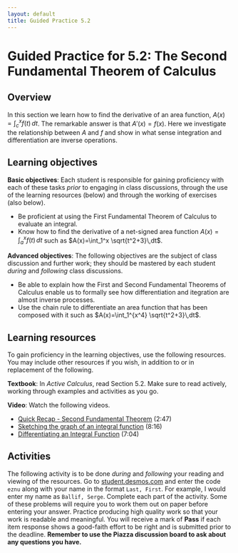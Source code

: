 ```yaml
---
layout: default
title: Guided Practice 5.2
---
```


# Guided Practice for 5.2: The Second Fundamental Theorem of Calculus

## Overview

In this section we learn how to find the derivative of an area function, $A(x)=\int_c^x f(t)\,dt$. The remarkable answer is that $A'(x)=f(x)$.  Here we investigate the relationship between $A$ and $f$ and show in what sense integration and differentiation are inverse operations. 


## Learning objectives

__Basic objectives__: Each student is responsible for gaining proficiency with each of these tasks _prior_ to engaging in class discussions, through the use of the learning resources (below) and through the working of exercises (also below). 

- Be proficient at using the First Fundamental Theorem of Calculus to evaluate an integral.
- Know how to find the derivative of a net-signed area function $A(x)=\int_a^x f(t)\,dt$ such as $A(x)=\int_1^x \sqrt{t^2+3}\,dt$.

__Advanced objectives__: The following objectives are the subject of class discussion and further work; they should be mastered by each student _during_ and _following_ class discussions. 

- Be able to explain how the First and Second Fundamental Theorems of Calculus enable us to formally see how differentiation and itegration are almost inverse processes.
- Use the chain rule to differentiate an area function that has been composed with it such as $A(x)=\int_1^{x^4} \sqrt{t^2+3}\,dt$.


## Learning resources 

To gain proficiency in the learning objectives, use the following resources. You may include other resources if you wish, in addition to or in replacement of the following. 

__Textbook__: In _Active Calculus_, read Section 5.2. Make sure to read actively, working through examples and activities as you go. 

__Video__: Watch the following videos. 

- [Quick Recap - Second Fundamental Theorem](https://www.youtube.com/watch?v=2bWL6k_ER9g&list=PL9bIjQJDwfGtewW75Nw7PnGNSkfqwAm3v&index=6) (2:47)
- [Sketching the graph of an integral function](https://www.youtube.com/watch?v=EL48G_vtzKw&list=PL9bIjQJDwfGtewW75Nw7PnGNSkfqwAm3v&index=7) (8:16)
- [Differentiating an Integral Function](https://www.youtube.com/watch?v=1P6kBhdiblw&list=PL9bIjQJDwfGtewW75Nw7PnGNSkfqwAm3v&index=8) (7:04)


## Activities

The following activity is to be done _during_ and _following_ your reading and viewing of the resources. Go to [student.desmos.com](https://student.desmos.com/?prepopulateCode=eznu) and enter the code `eznu` along with your name in the format `Last, First`. For example, I would enter my name as `Ballif, Serge`. Complete each part of the activity. Some of these problems will require you to work them out on paper before entering your answer. Practice producing high quality work so that your work is readable and meaningful. You will receive a mark of __Pass__ if each item response shows a good-faith effort to be right and is submitted prior to the deadline. __Remember to use the Piazza discussion board to ask about any questions you have.__
